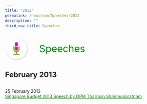 ```yaml
---
title: "2013"
permalink: /newsroom/Speeches/2013
description: ""
third_nav_title: Speeches
---
```

<html>
<img class="MicIcon" src="/images/icons/ico_speeches.png" align="left">
<br><font align="center" color="green" size="+3">&nbsp;&nbsp;&nbsp;&nbsp;Speeches</font><br><br><br><br>
<font size="+2"><b>February 2013</b></font><br><br>

25 February 2013<br>
<a class="hyperlink" href="https://www.mof.gov.sg/singaporebudget">Singapore Budget 2013 Speech by DPM Tharman Shanmugaratnam
</a>
<style>
img.MicIcon {
  height: 15%;
  width: 15%;
}
a.hyperlink {
	color:green;
	}
a.hyperlink:hover {
    color:MediumVioletRed;
}
</style>
</html>